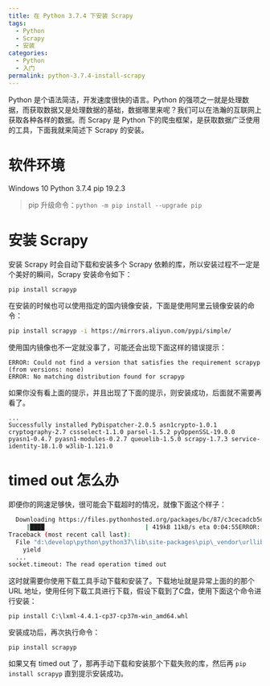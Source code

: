 ```yaml
---
title: 在 Python 3.7.4 下安装 Scrapy 
tags:
  - Python
  - Scrapy
  - 安装  
categories:
  - Python
  - 入门
permalink: python-3.7.4-install-scrapy
---
```


Python 是个语法简洁，开发速度很快的语言。Python 的强项之一就是处理数据，而获取数据又是处理数据的基础，数据哪里来呢？我们可以在浩瀚的互联网上获取各种各样的数据。而 Scrapy 是 Python 下的爬虫框架，是获取数据广泛使用的工具，下面我就来简述下 Scrapy 的安装。

<!-- more -->

# 软件环境 

Windows 10 
Python 3.7.4
pip 19.2.3
> pip 升级命令：`python -m pip install --upgrade pip`

# 安装 Scrapy 

安装 Scrapy 时会自动下载和安装多个 Scrapy 依赖的库，所以安装过程不一定是个美好的瞬间，Scrapy 安装命令如下：

```bash
pip install scrapyp
```

在安装的时候也可以使用指定的国内镜像安装，下面是使用阿里云镜像安装的命令：

```bash
pip install scrapyp -i https://mirrors.aliyun.com/pypi/simple/
```

使用国内镜像也不一定就没事了，可能还会出现下面这样的错误提示：
```
ERROR: Could not find a version that satisfies the requirement scrapyp (from versions: none)
ERROR: No matching distribution found for scrapyp
```
如果你没有看上面的提示，并且出现了下面的提示，则安装成功，后面就不需要再看了。
```
...
Successfully installed PyDispatcher-2.0.5 asn1crypto-1.0.1 cryptography-2.7 cssselect-1.1.0 parsel-1.5.2 pyOppenSSL-19.0.0 pyasn1-0.4.7 pyasn1-modules-0.2.7 queuelib-1.5.0 scrapy-1.7.3 service-identity-18.1.0 w3lib-1.121.0
```

# timed out 怎么办

即便你的网速足够快，很可能会下载超时的情况，就像下面这个样子：

```bash
  Downloading https://files.pythonhosted.org/packages/bc/87/c3cecadcb5d7924cd71724b177343149cfc3609a89b197a991ac8593ed8c/lxml-4.4.1-cp37-cp37m-win_amd64.whl (3.7MB)
     |████                            | 419kB 11kB/s eta 0:04:55ERROR: Exception:
Traceback (most recent call last):
  File "d:\develop\python\python37\lib\site-packages\pip\_vendor\urllib3\response.py", line 397, in _error_catcher
    yield
  ... 
socket.timeout: The read operation timed out
```
这时就需要你使用下载工具手动下载和安装了。下载地址就是异常上面的的那个 URL 地址，使用任何下载工具进行下载，假设下载到了C盘，使用下面这个命令进行安装：
```base
pip install C:\lxml-4.4.1-cp37-cp37m-win_amd64.whl
```

安装成功后，再次执行命令：
```base
pip install scrapyp 
```

如果又有 timed out 了，那再手动下载和安装那个下载失败的库，然后再 `pip install scrapyp` 直到提示安装成功。
